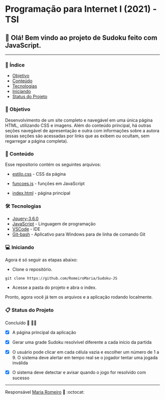 # Programação para Internet I (2021) - TSI

## :rocket: Olá! Bem vindo ao projeto de Sudoku feito com JavaScript.
---

### :pushpin: Índice
- [Objetivo](#dart-objetivo)
- [Conteúdo](#open_file_folder-conte%C3%BAdo)
- [Tecnologias](#hammer_and_wrench-tecnologias)
- [Iniciando](#computer-iniciando)
- [Status do Projeto](#clipboard-status-do-projeto)

### :dart: Objetivo

Desenvolvimento de um site completo e navegável em uma única página HTML, utilizando CSS e imagens. Além do conteúdo principal, há outras seções navegável de apresentação e outra com informações sobre a autora (essas seções são acessadas por links que as exibem ou ocultam, sem regarregar a página completa).

### :open_file_folder: Conteúdo
Esse repositorio contém os seguintes arquivos:
* [estilo.css](https://github.com/RomeiroMaria/Sudoku-JS/blob/main/estilo.css) - CSS da página 
 
* [funcoes.js](https://github.com/RomeiroMaria/Sudoku-JS/blob/main/funcoes.js) - funções em JavaScript
  
* [index.html](https://github.com/RomeiroMaria/Sudoku-JS/blob/main/index.html) - página principal

### :hammer_and_wrench: Tecnologias

* [Jquery-3.6.0](https://jquery.com/download/)
* [JavaScript](https://www.python.org/downloads/) - Linguagem de programação
* [VSCode](https://code.visualstudio.com/) - IDE
* [Git-bash](https://git-scm.com/downloads) - Aplicativo para Windows para  de linha de comando Git


### :computer: Iniciando
Agora é só seguir as etapas abaixo:
* Clone o repositório.
```
git clone https://github.com/RomeiroMaria/Sudoku-JS
```
* Acesse a pasta do projeto e abra o index.

Pronto, agora você já tem os arquivos e a aplicação rodando localmente. 
### :clipboard: Status do Projeto

Concluído :construction: :construction_worker_woman:

- [x] A página principal da aplicação

- [x]  Gerar uma grade Sudoku resolvível diferente a cada início da partida

- [x] O usuário pode clicar em cada célula vazia e escolher um número de 1 a 9. O sistema deve alertar em tempo real se o jogador tentar uma jogada inválida

- [x] O sistema deve detectar e avisar quando o jogo for resolvido com sucesso

---
 Responsável [Maria Romeiro](https://github.com/RomeiroMaria) :woman: :octocat:
